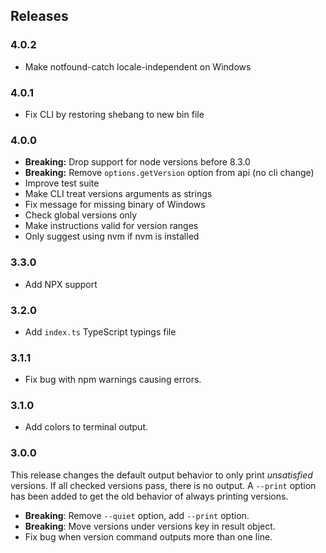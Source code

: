 ## Releases

### 4.0.2

* Make notfound-catch locale-independent on Windows

### 4.0.1

* Fix CLI by restoring shebang to new bin file

### 4.0.0

* **Breaking:** Drop support for node versions before 8.3.0
* **Breaking:** Remove `options.getVersion` option from api (no
  cli change)
* Improve test suite
* Make CLI treat versions arguments as strings
* Fix message for missing binary of Windows
* Check global versions only
* Make instructions valid for version ranges
* Only suggest using nvm if nvm is installed

### 3.3.0

* Add NPX support

### 3.2.0

* Add `index.ts` TypeScript typings file

### 3.1.1

* Fix bug with npm warnings causing errors.

### 3.1.0

* Add colors to terminal output.

### 3.0.0

This release changes the default output behavior to only print
*unsatisfied* versions. If all checked versions pass, there is no
output. A `--print` option has been added to get the old behavior of
always printing versions.

* **Breaking**: Remove `--quiet` option, add `--print` option.
* **Breaking**: Move versions under versions key in result object.
* Fix bug when version command outputs more than one line.
